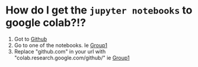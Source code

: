 # How do I get the `jupyter notebooks` to google colab?!?

1. Got to [Github](https://github.com/hutch-gwc/Rosalind/subs)  
2. Go to one of the notebooks. Ie [Group1](https://github.com/hutch-gwc/Rosalind/group1.ipynb)
3. Replace "github.com" in your url with "colab.research.google.com/github/" ie [Group1](https://colab.research.google.com/github/hutch-gwc/Rosalind/blob/master/subs/group1.ipynb)
